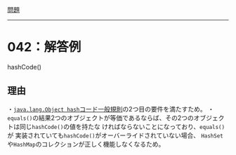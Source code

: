[問題](../README.md)

***
# 042：解答例
hashCode()

## 理由
・[`java.lang.Object hash`コード一般規則](https://docs.oracle.com/javase/jp/8/docs/api/java/lang/Object.html)の2つ目の要件を満たすため。
・`equals()`の結果2つのオブジェクトが等価であるならば、その2つのオブジェクトは同じ`hashCode()`の値を持たな
ければならないことになっており、`equals()`が 実装されていても`hashCode()`がオーバーライドされていない場合、
`HashSet`や`HashMap`のコレクションが正しく機能しなくなるため。
